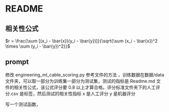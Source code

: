# README

## 相关性公式

$r = \frac{\sum [(x_i - \bar{x})(y_i - \bar{y})]}{\sqrt{\sum (x_i - \bar{x})^2 \times \sum (y_i - \bar{y})^2}}$

## prompt

修改 engineering_ml_cable_scoring.py 参考文件的方法
，训练数据在数据/data 文件夹，可以取一部分为训练集一部分为测试集，测试的指标是 Readme.md 文件的相关性公式，该公式评分要 0.8 以上才算合格。评分标准文件夹下的人工评分.csv 是标签，然后测试的相关性指标 x 是人工评分 y 是机器评分

写一个测试函数，
